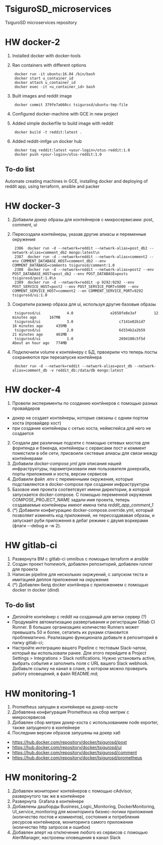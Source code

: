 # TsiguroSD_microservices
TsiguroSD microservices repository

# HW docker-2

1) Installed docker with docker-tools
2) Ran containers with different options  

        docker run -it ubuntu:16.04 /bin/bash
        docker start u_container_id
        docker attach u_container_id
        docker exec -it <u_container_id> bash

3) Built images and reddit image

        docker commit 379fe7a660cc tsigurosd/ubuntu-tmp-file

4) Configured docker-machine with GCE in new project  
5) Added simple dockerfile to build image with reddit

        docker build -t reddit:latest .
6) Added reddit-imfge un docker hub

        docker tag reddit:latest <your-login>/otus-reddit:1.0
        docker push <your-login>/otus-reddit:1.0

## To-do list

Automate creating machines in GCE, installing docker and deploying of reddit app, using terraform, ansible and packer

# HW docker-3

1) Добавили докер образы для контейнеров с микросервисами: post, comment, ui

2) Пересоздали контейнеры, указав другие алиасы и переменные окружения


        2386  docker run -d --network=reddit --network-alias=post_db2 --network-alias=comment_db2 mongo:latest\n
        2387  docker run -d --network=reddit --network-alias=comment2 --env COMMENT_DATABASE_HOST=comment_db2 --env COMMENT_DATABASE=comments tsigurosd/comment:1.0
        2388  docker run -d --network=reddit --network-alias=post2 --env POST_DATABASE_HOST=post_db2 --env POST_DATABASE=posts tsigurosd/post:1.0\n
        2389  docker run -d --network=reddit -p 9292:9292 --env POST_SERVICE_HOST=post2 --env POST_SERVICE_PORT=5000 --env COMMENT_SERVICE_HOST=comment2 --en COMMENT_SERVICE_PORT=9292 tsigurosd/ui:1.0

3) Сократили размер образа для ui, используя другие базовые образы

        tsigurosd/ui            4.0                 e2658fe8e3af        12 minutes ago      167MB
        tsigurosd/ui            3.0                     c7141e02b1d7        16 minutes ago      435MB
        tsigurosd/ui            2.0                     6d334b2a2b59        21 minutes ago      461MB
        tsigurosd/ui            1.0                     2694108c5f5d        About an hour ago   774MB

4) Подключили volume к контейнеру с БД, првоерили что теперь посты сохраняются при перезапуске контейнера  

        docker run -d --network=reddit --network-alias=post_db --network-alias=comment_db -v reddit_db:/data/db mongo:latest

# HW docker-4

1) Провели эксперименты по созданию контйнеров с помощью разных провайдеров  
  - докер не создает контейнеры, которые связаны с одним портом хоста (провайдер хост)
  - при создание контейнеры с сетью хоста, неймспейса длё него не создается
2) Создали две различные подсети с помощью сетевых мостов для форнтенда и бэкенда, контейнеры с сервисами пост и коммент поместили в обе сети, присвоили сестевые алиасы для связи между контейнерами
3) Добавили *docker-compose.yml* для описания нашей инфраструктуры, параметризовали имя пользователя докерхаба, порты приложения и хоста, версии сервисов
5) Добавили файл .env с переменными окружения, которые подставляются в docker-compose при создании инфраструктуры
6) Базовое имя проекта соответсвует имени директории, в которой запускается docker-compose. С помощью переменной окружения COMPOSE_PROJECT_NAME задали имя проекта, теперь создаваемые контейнеры имеют имена типа *reddit_app_comment_1*
7) (*) Добавили конфигурацию docker-compose.override.yml, который позволяет изменять код приложений, не пересоздававая образы, и запускает руби приложения в дебаг режиме с двумя воркерами (флаги --debug и -w 2).

# HW gitlab-ci

1) Развернута ВМ с gitlab-ci omnibus с помощью terraform и ansible
2) Создан проект homework, добавлен репозиторий, добавлен runner для проекта
3) Написан pipeline для нескольких окржуений, с запуском теста и имитацией деплоя приложения на окружение
4) (*) Добавлен билд docker контйнера с приложением с помощью docker in docker (dind)

## To-do list
- Деплойте контейнер с reddit на созданный для
ветки сервер (?)
- Продумайте автоматизацию развертывания и регистрации
Gitlab CI Runner. В больших организациях количество Runners
может превышать 50 и более, сетапить их руками становится
проблематично.
Реализацию функционала добавьте в репозиторий в папку
gitlab-ci;
- Настройте интеграцию вашего Pipeline с тестовым Slack-чатом,
который вы использовали ранее. Для этого перейдите в Project
Settings > Integrations > Slack notifications. Нужно установить
active, выбрать события и заполнить поля с URL вашего Slack
webhook.
Добавьте ссылку на канал в слаке, в котором можно проверить
работу оповещений, в файл README.md;

# HW monitoring-1

1) Prometheus запущен в контейнере на докер-хосте
2) Добавлена конфигурация Prometheus на сбор метрик с микросервисов
3) Добавлен сбор метрик докер-хоста с использованием node exporter, также запущеного в контейнере
4) Последнии версии образов запушены на докер хаб
 - https://hub.docker.com/repository/docker/tsigurosd/post
 - https://hub.docker.com/repository/docker/tsigurosd/ui
 - https://hub.docker.com/repository/docker/tsigurosd/comment
 - https://hub.docker.com/repository/docker/tsigurosd/prometheus

# HW monitoring-2

1) Добавлен мониторинг контейнеров с помощью cAdvisor, развернутого так же в контейнере
2) Развернута  Grafana в контейнере
3) Добавлены дашборды Business_Logic_Monitoring, DockerMonitoring, UI_service_monitoring для мониторинга бизнес-логики приложения (количество постов и комментов), состояния и потребления ресурсов контейнеров, мониторинга самого приложения (количество http запросов и ошибок)
4) Добавлен алерт на отключение любого из сервисов с помощью AlertManager, настроены оповещения в канал Slack
